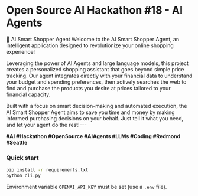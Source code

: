 # Open Source AI Hackathon #18 - AI Agents

🤖 AI Smart Shopper Agent
Welcome to the AI Smart Shopper Agent, an intelligent application designed to revolutionize your online shopping experience!

Leveraging the power of AI Agents and large language models, this project creates a personalized shopping assistant that goes beyond simple price tracking. Our agent integrates directly with your financial data to understand your budget and spending preferences, then actively searches the web to find and purchase the products you desire at prices tailored to your financial capacity.

Built with a focus on smart decision-making and automated execution, the AI Smart Shopper Agent aims to save you time and money by making informed purchasing decisions on your behalf. Just tell it what you need, and let your agent do the rest!---

**#AI #Hackathon #OpenSource #AIAgents #LLMs #Coding #Redmond #Seattle**


### Quick start

```bash
pip install -r requirements.txt
python cli.py
```

Environment variable `OPENAI_API_KEY` must be set (use a `.env` file).
